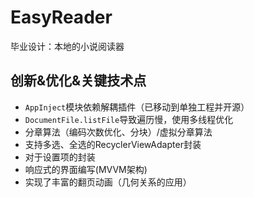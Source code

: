 # EasyReader

毕业设计：本地的小说阅读器

## 创新&优化&关键技术点
- `AppInject`模块依赖解耦插件（已移动到单独工程并开源）
- `DocumentFile.listFile`导致遍历慢，使用多线程优化
- 分章算法（编码次数优化、分块）/虚拟分章算法
- 支持多选、全选的RecyclerViewAdapter封装
- 对于设置项的封装
- 响应式的界面编写(MVVM架构)
- 实现了丰富的翻页动画（几何关系的应用）
